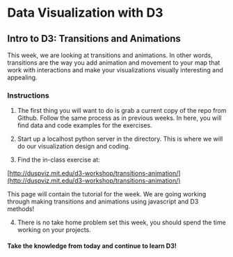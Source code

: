 # Data Visualization with D3
## Intro to D3: Transitions and Animations

This week, we are looking at transitions and animations. In other words, transitions are the way you add animation and movement to your map that work with interactions and make your visualizations visually interesting and appealing.

### Instructions

1. The first thing you will want to do is grab a current copy of the repo from Github. Follow the same process as in previous weeks. In here, you will find data and code examples for the exercises.

2. Start up a localhost python server in the directory. This is where we will do our visualization design and coding.

3. Find the in-class exercise at:

[http://duspviz.mit.edu/d3-workshop/transitions-animation/](http://duspviz.mit.edu/d3-workshop/transitions-animation/)

This page will contain the tutorial for the week. We are going working through making transitions and animations using javascript and D3 methods!

4. There is no take home problem set this week, you should spend the time working on your projects.

#### Take the knowledge from today and continue to learn D3!
